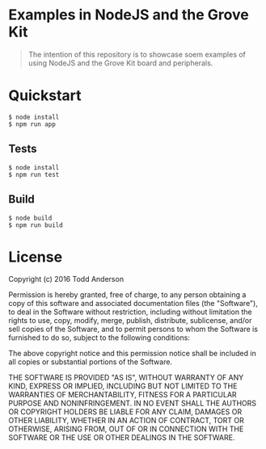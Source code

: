 # Examples in NodeJS and the Grove Kit
> The intention of this repository is to showcase soem examples of using NodeJS and the Grove Kit board and peripherals.

# Quickstart
```
$ node install
$ npm run app
```

## Tests
```
$ node install
$ npm run test
```

## Build
```
$ node build
$ npm run build
```

# License
Copyright (c) 2016 Todd Anderson

Permission is hereby granted, free of charge, to any person
obtaining a copy of this software and associated documentation
files (the "Software"), to deal in the Software without
restriction, including without limitation the rights to use,
copy, modify, merge, publish, distribute, sublicense, and/or sell
copies of the Software, and to permit persons to whom the
Software is furnished to do so, subject to the following
conditions:

The above copyright notice and this permission notice shall be
included in all copies or substantial portions of the Software.

THE SOFTWARE IS PROVIDED "AS IS", WITHOUT WARRANTY OF ANY KIND,
EXPRESS OR IMPLIED, INCLUDING BUT NOT LIMITED TO THE WARRANTIES
OF MERCHANTABILITY, FITNESS FOR A PARTICULAR PURPOSE AND
NONINFRINGEMENT. IN NO EVENT SHALL THE AUTHORS OR COPYRIGHT
HOLDERS BE LIABLE FOR ANY CLAIM, DAMAGES OR OTHER LIABILITY,
WHETHER IN AN ACTION OF CONTRACT, TORT OR OTHERWISE, ARISING
FROM, OUT OF OR IN CONNECTION WITH THE SOFTWARE OR THE USE OR
OTHER DEALINGS IN THE SOFTWARE.
